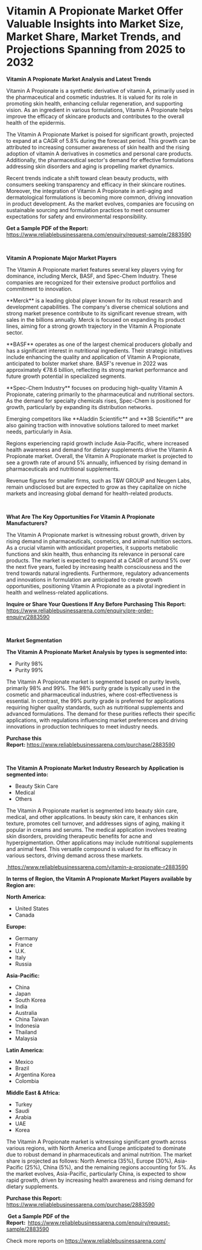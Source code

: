<p><h1>Vitamin A Propionate Market Offer Valuable Insights into Market Size, Market Share, Market Trends, and Projections Spanning from 2025 to 2032</h1></p><p><strong>Vitamin A Propionate Market Analysis and Latest Trends</strong></p>
<p><p>Vitamin A Propionate is a synthetic derivative of vitamin A, primarily used in the pharmaceutical and cosmetic industries. It is valued for its role in promoting skin health, enhancing cellular regeneration, and supporting vision. As an ingredient in various formulations, Vitamin A Propionate helps improve the efficacy of skincare products and contributes to the overall health of the epidermis.</p><p>The Vitamin A Propionate Market is poised for significant growth, projected to expand at a CAGR of 5.8% during the forecast period. This growth can be attributed to increasing consumer awareness of skin health and the rising adoption of vitamin A derivatives in cosmetics and personal care products. Additionally, the pharmaceutical sector's demand for effective formulations addressing skin disorders and aging is propelling market dynamics. </p><p>Recent trends indicate a shift toward clean beauty products, with consumers seeking transparency and efficacy in their skincare routines. Moreover, the integration of Vitamin A Propionate in anti-aging and dermatological formulations is becoming more common, driving innovation in product development. As the market evolves, companies are focusing on sustainable sourcing and formulation practices to meet consumer expectations for safety and environmental responsibility.</p></p>
<p><strong>Get a Sample PDF of the Report:&nbsp;</strong> <a href="https://www.reliablebusinessarena.com/enquiry/request-sample/2883590?utm_campaign=2396&utm_medium=2&utm_source=Github&utm_content=ia&utm_term=13032025&utm_id=vitamin-a-propionate">https://www.reliablebusinessarena.com/enquiry/request-sample/2883590</a></p>
<p>&nbsp;</p>
<p><strong>Vitamin A Propionate Major Market Players</strong></p>
<p><p>The Vitamin A Propionate market features several key players vying for dominance, including Merck, BASF, and Spec-Chem Industry. These companies are recognized for their extensive product portfolios and commitment to innovation.</p><p>**Merck** is a leading global player known for its robust research and development capabilities. The company's diverse chemical solutions and strong market presence contribute to its significant revenue stream, with sales in the billions annually. Merck is focused on expanding its product lines, aiming for a strong growth trajectory in the Vitamin A Propionate sector.</p><p>**BASF** operates as one of the largest chemical producers globally and has a significant interest in nutritional ingredients. Their strategic initiatives include enhancing the quality and application of Vitamin A Propionate, anticipated to bolster market share. BASF's revenue in 2022 was approximately €78.6 billion, reflecting its strong market performance and future growth potential in specialized segments.</p><p>**Spec-Chem Industry** focuses on producing high-quality Vitamin A Propionate, catering primarily to the pharmaceutical and nutritional sectors. As the demand for specialty chemicals rises, Spec-Chem is positioned for growth, particularly by expanding its distribution networks.</p><p>Emerging competitors like **Aladdin Scientific** and **3B Scientific** are also gaining traction with innovative solutions tailored to meet market needs, particularly in Asia. </p><p>Regions experiencing rapid growth include Asia-Pacific, where increased health awareness and demand for dietary supplements drive the Vitamin A Propionate market. Overall, the Vitamin A Propionate market is projected to see a growth rate of around 5% annually, influenced by rising demand in pharmaceuticals and nutritional supplements. </p><p>Revenue figures for smaller firms, such as T&W GROUP and Neugen Labs, remain undisclosed but are expected to grow as they capitalize on niche markets and increasing global demand for health-related products.</p></p>
<p>&nbsp;</p>
<p><strong>What Are The Key Opportunities For Vitamin A Propionate Manufacturers?</strong></p>
<p><p>The Vitamin A Propionate market is witnessing robust growth, driven by rising demand in pharmaceuticals, cosmetics, and animal nutrition sectors. As a crucial vitamin with antioxidant properties, it supports metabolic functions and skin health, thus enhancing its relevance in personal care products. The market is expected to expand at a CAGR of around 5% over the next five years, fueled by increasing health consciousness and the trend towards natural ingredients. Furthermore, regulatory advancements and innovations in formulation are anticipated to create growth opportunities, positioning Vitamin A Propionate as a pivotal ingredient in health and wellness-related applications.</p></p>
<p><strong>Inquire or Share Your Questions If Any Before Purchasing This Report:</strong> <a href="https://www.reliablebusinessarena.com/enquiry/pre-order-enquiry/2883590?utm_campaign=2396&utm_medium=2&utm_source=Github&utm_content=ia&utm_term=13032025&utm_id=vitamin-a-propionate">https://www.reliablebusinessarena.com/enquiry/pre-order-enquiry/2883590</a></p>
<p>&nbsp;</p>
<p><strong>Market Segmentation</strong></p>
<p><strong>The Vitamin A Propionate Market Analysis by types is segmented into:</strong></p>
<p><ul><li>Purity 98%</li><li>Purity 99%</li></ul></p>
<p><p>The Vitamin A Propionate market is segmented based on purity levels, primarily 98% and 99%. The 98% purity grade is typically used in the cosmetic and pharmaceutical industries, where cost-effectiveness is essential. In contrast, the 99% purity grade is preferred for applications requiring higher quality standards, such as nutritional supplements and advanced formulations. The demand for these purities reflects their specific applications, with regulations influencing market preferences and driving innovations in production techniques to meet industry needs.</p></p>
<p><strong>Purchase this Report:&nbsp;</strong><a href="https://www.reliablebusinessarena.com/purchase/2883590?utm_campaign=2396&utm_medium=2&utm_source=Github&utm_content=ia&utm_term=13032025&utm_id=vitamin-a-propionate">https://www.reliablebusinessarena.com/purchase/2883590</a></p>
<p>&nbsp;</p>
<p><strong>The Vitamin A Propionate Market Industry Research by Application is segmented into:</strong></p>
<p><ul><li>Beauty Skin Care</li><li>Medical</li><li>Others</li></ul></p>
<p><p>The Vitamin A Propionate market is segmented into beauty skin care, medical, and other applications. In beauty skin care, it enhances skin texture, promotes cell turnover, and addresses signs of aging, making it popular in creams and serums. The medical application involves treating skin disorders, providing therapeutic benefits for acne and hyperpigmentation. Other applications may include nutritional supplements and animal feed. This versatile compound is valued for its efficacy in various sectors, driving demand across these markets.</p></p>
<p><a href="https://www.reliablebusinessarena.com/vitamin-a-propionate-r2883590?utm_campaign=2396&utm_medium=2&utm_source=Github&utm_content=ia&utm_term=13032025&utm_id=vitamin-a-propionate">&nbsp;https://www.reliablebusinessarena.com/vitamin-a-propionate-r2883590</a></p>
<p><strong>In terms of Region, the Vitamin A Propionate Market Players available by Region are:</strong></p>
<p>
    <p> <strong> North America: </strong>
        <ul>
            <li>United States</li>
            <li>Canada</li>
        </ul>
        </p> 
    <p> <strong> Europe: </strong>
        <ul>
            <li>Germany</li>
            <li>France</li>
            <li>U.K.</li>
            <li>Italy</li>
            <li>Russia</li>
        </ul>
        </p> 
    <p> <strong> Asia-Pacific: </strong>
        <ul>
            <li>China</li>
            <li>Japan</li>
            <li>South Korea</li>
            <li>India</li>
            <li>Australia</li>
            <li>China Taiwan</li>
            <li>Indonesia</li>
            <li>Thailand</li>
            <li>Malaysia</li>
        </ul>
        </p> 
    <p> <strong> Latin America: </strong>
        <ul>
            <li>Mexico</li>
            <li>Brazil</li>
            <li>Argentina Korea</li>
            <li>Colombia</li>
        </ul>
        </p> 
    <p> <strong> Middle East & Africa: </strong>
        <ul>
            <li>Turkey</li>
            <li>Saudi</li>
            <li>Arabia</li>
            <li>UAE</li>
            <li>Korea</li>
        </ul>
    </p>
    </p>
<p><p>The Vitamin A Propionate market is witnessing significant growth across various regions, with North America and Europe anticipated to dominate due to robust demand in pharmaceuticals and animal nutrition. The market share is projected as follows: North America (35%), Europe (30%), Asia-Pacific (25%), China (5%), and the remaining regions accounting for 5%. As the market evolves, Asia-Pacific, particularly China, is expected to show rapid growth, driven by increasing health awareness and rising demand for dietary supplements.</p></p>
<p><strong>Purchase this Report: </strong><a href="https://www.reliablebusinessarena.com/purchase/2883590?utm_campaign=2396&utm_medium=2&utm_source=Github&utm_content=ia&utm_term=13032025&utm_id=vitamin-a-propionate">https://www.reliablebusinessarena.com/purchase/2883590</a></p>
<p>&nbsp;<strong>Get a Sample PDF of the Report:&nbsp;&nbsp;</strong><a href="https://www.reliablebusinessarena.com/enquiry/request-sample/2883590?utm_campaign=2396&utm_medium=2&utm_source=Github&utm_content=ia&utm_term=13032025&utm_id=vitamin-a-propionate">https://www.reliablebusinessarena.com/enquiry/request-sample/2883590</a></p>
<p><strong></strong></p>
<p>Check more reports on <a href="https://www.reliablebusinessarena.com/?utm_campaign=2396&utm_medium=2&utm_source=Github&utm_content=ia&utm_term=13032025&utm_id=vitamin-a-propionate">https://www.reliablebusinessarena.com/</a></p>